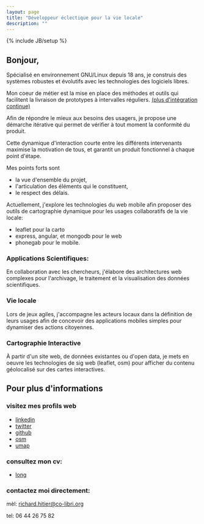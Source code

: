 ```yaml
---
layout: page
title: "Développeur éclectique pour la vie locale"
description: ""
---
```

{% include JB/setup %}


## Bonjour,

Spécialisé en environnement GNU/Linux depuis 18 ans,
je construis des systèmes robustes et évolutifs avec les
technologies des logiciels libres.

Mon coeur de métier est la mise en place des méthodes et
outils qui facilitent la livraison de prototypes à
intervalles réguliers.
[(plus d'intégration continue)](agile.html#intgration-continue)

Afin de répondre le mieux aux besoins des usagers, je
propose une démarche itérative qui permet de vérifier à tout
moment la conformité du produit.

Cette dynamique d'interaction courte entre les différents
intervenants maximise la motivation de tous, et garantit un
produit fonctionnel à chaque point d'étape.

Mes points forts sont 

- la vue d'ensemble du projet,
- l'articulation des éléments qui le constituent,
- le respect des délais.

Actuellement, j'explore les technologies du web mobile afin
proposer des outils de cartographie dynamique pour les
usages collaboratifs de la vie locale:

- leaflet pour la carto
- express, angular, et mongodb pour le web
- phonegab pour le mobile.

### Applications Scientifiques:

En collaboration avec les chercheurs, j'élabore des
architectures web complexes pour l'archivage, le traitement
et la visualisation des données scientifiques.

### Vie locale

Lors de jeux agiles, j'accompagne les acteurs locaux dans la
définition de leurs usages afin de concevoir des
applications mobiles simples pour dynamiser des actions
citoyennes.

### Cartographie Interactive

À partir d'un site web, de données existantes ou d'open
data, je mets en oeuvre les technologies de  sig web
(leaflet, osm) pour afficher du contenu géolocalisé sur des
cartes interactives.

## Pour plus d'informations

### visitez mes profils web

- [linkedin](http://fr.linkedin.com/in/richardhitier/)
- [twitter](https://twitter.com/richardhitier)
- [github](https://github.com/richardhitier)
- [osm](https://www.openstreetmap.org/user/RichardHitier)
- [umap](http://umap.openstreetmap.fr/en/user/RichardHitier/)

### consultez mon cv:

- [long](http://richardhitier.co-libri.org/richard_hitier.pdf)

### contactez moi directement:

mèl: richard.hitier@co-libri.org

tel: 06 44 26 75 82

